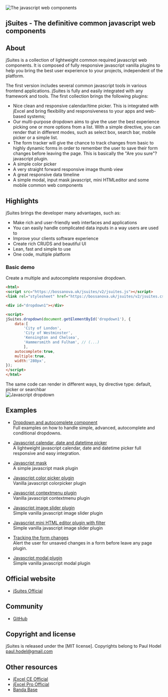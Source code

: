 ![The javascript web components](https://bossanova.uk/templates/jsuites/img/logo.png)

## jSuites - The definitive common javascript web components

About
---------
jSuites is a collection of lightweight common required javascript web components. It is composed of fully responsive javascript vanilla plugins to help you bring the best user experience to your projects, independent of the platform.</p>

The first version includes several common javascript tools in various frontend applications. jSuites is fully and easily integrated with any framework and tools. The first collection brings the following plugins:

* Nice clean and responsive calendar/time picker. This is integrated with jExcel and bring flexibility and responsiveness to your apps and web-based systems;
* Our multi-purpose dropdown aims to give the user the best experience picking one or more options from a list. With a simple directive, you can render that in different modes, such as select box, search bar, mobile picker or a simple list.
* The form tracker will give the chance to track changes from basic to highly dynamic forms in order to remember the user to save their form changes before leaving the page. This is basically the "Are you sure"? javascript plugin.
* A simple color picker
* A very straight forward responsive image thumb view
* A great responsive data timeline
* A simple modal, input mask javascript, mini HTMLeditor and some mobile common web components

Highlights
---------
jSuites brings the developer many advantages, such as:

* Make rich and user-friendly web interfaces and applications
* You can easily handle complicated data inputs in a way users are used to
* Improve your clients software experience
* Create rich CRUDS and beautiful UI
* Lean, fast and simple to use
* One code, multiple platform


### Basic demo

Create a multiple and autocomplete responsive dropdown.


```html
<html>
<script src="https://bossanova.uk/jsuites/v2/jsuites.js"></script>
<link rel="stylesheet" href="https://bossanova.uk/jsuites/v2/jsuites.css" type="text/css" />

<div id="dropdown1"></div>

<script>
jSuites.dropdown(document.getElementById('dropdown1'), {
    data:[
        'City of London',
        'City of Westminster',
        'Kensington and Chelsea',
        'Hammersmith and Fulham', // (...)
        ],
    autocomplete:true,
    multiple:true,
    width:'280px',
});
</script>
</html>
```
The same code can render in different ways, by directive type: default, picker or searchbar\
![Javascript dropdown](https://bossanova.uk/templates/jsuites/img/dropdown.png)


Examples
---------

* [Dropdown and autocomplete component](https://bossanova.uk/jsuites/dropdown-and-autocomplete)\
Full examples on how to handle simple, advanced, autocomplete and conditional dropdowns.

* [Javascript calendar, date and datetime picker](https://bossanova.uk/jsuites/javascript-calendar)\
A lightweight javascript calendar, date and datetime picker full responsive and easy integration.

* [Javascript mask](https://bossanova.uk/jsuites/javascript-mask)\
A simple javascript mask plugin

* [Javascript color picker plugin](https://bossanova.uk/jsuites/color-picker)\
Vanilla javascript colorpicker plugin

* [Javascript contextmenu plugin](https://bossanova.uk/jsuites/contextmenu)\
Vanilla javascript contextmenu plugin

* [Javascript image slider plugin](https://bossanova.uk/jsuites/image-slider)\
Simple vanilla javascript image slider plugin

* [Javascript mini HTML editor plugin with filter](https://bossanova.uk/jsuites/text-editor)\
Simple vanilla javascript image slider plugin

* [Tracking the form changes](https://bossanova.uk/jsuites/tracking-for-form-changes)\
Alert the user for unsaved changes in a form before leave any page plugin.

* [Javascript modal plugin](https://bossanova.uk/jsuites/modal)\
Simple vanilla javascript modal plugin


## Official website
- [jSuites Official](https://bossanova.uk/jsuites)

## Community
- [GitHub](https://github.com/paulhodel/jsuites/issues)

## Copyright and license
jSuites is released under the [MIT license]. Copyrights belong to Paul Hodel <paul.hodel@gmail.com>

## Other resources

- [jExcel CE Official](https://bossanova.uk/jexcel/v3)
- [jExcel Pro Official](https://jexcel.net/v3)
- [Banda Base](https://base.mus.br)
